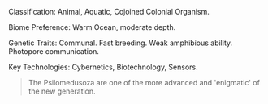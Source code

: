 
Classification: Animal, Aquatic, Cojoined Colonial Organism.

Biome Preference: Warm Ocean, moderate depth.

Genetic Traits: Communal. Fast breeding. Weak amphibious ability. Photopore communication.

Key Technologies: Cybernetics, Biotechnology, Sensors.


> The Psilomedusoza are one of the more advanced and 'enigmatic' of the new generation. 
